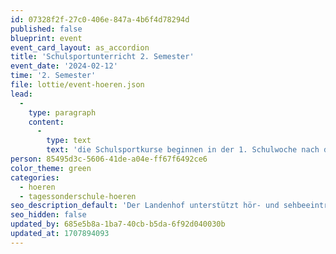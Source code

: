 ```yaml
---
id: 07328f2f-27c0-406e-847a-4b6f4d78294d
published: false
blueprint: event
event_card_layout: as_accordion
title: 'Schulsportunterricht 2. Semester'
event_date: '2024-02-12'
time: '2. Semester'
file: lottie/event-hoeren.json
lead:
  -
    type: paragraph
    content:
      -
        type: text
        text: 'die Schulsportkurse beginnen in der 1. Schulwoche nach den Sportferien'
person: 85495d3c-5606-41de-a04e-ff67f6492ce6
color_theme: green
categories:
  - hoeren
  - tagessonderschule-hoeren
seo_description_default: 'Der Landenhof unterstützt hör- und sehbeeinträchtigte Kinder & Jugendliche in ihrem selbstbestimmten Leben durch Förderung ihrer Fähigkeiten & Entwicklung'
seo_hidden: false
updated_by: 685e5b8a-1ba7-40cb-b5da-6f92d040030b
updated_at: 1707894093
---
```

